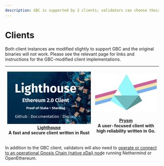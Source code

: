 ```yaml
---
description: GBC is supported by 2 clients; validators can choose their preferred client
---
```


# Clients

Both client instances are modified slightly to support GBC and the original binaries will not work. Please see the relevant page for links and instructions for the GBC-modified client implementations.

| <p> <img src="../.gitbook/assets/lighthouse.png" alt=""><br><a href="lighthouse.md">Lighthouse</a><br>A fast and secure client written in Rust<br></p> | <p><img src="../.gitbook/assets/prysm.png" alt=""><br><a href="prysm.md#prysm"><br>Prysm </a><br>A user-focused client with high reliability written in Go.</p> |
| :----------------------------------------------------------------------------------------------------------------------------------------------------: | :-------------------------------------------------------------------------------------------------------------------------------------------------------------: |

In addition to the GBC client, validators will also need to [operate or connect to an operational Gnosis Chain (native xDai) nod](gnosis-chain-node-openethereum-and-nethermind/)e running Nethermind or OpenEthereum.&#x20;
